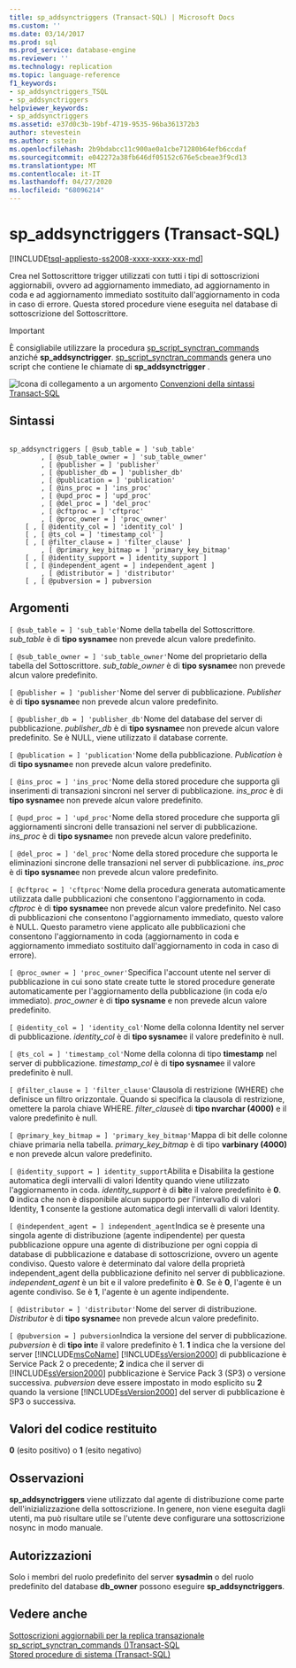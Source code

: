 ```yaml
---
title: sp_addsynctriggers (Transact-SQL) | Microsoft Docs
ms.custom: ''
ms.date: 03/14/2017
ms.prod: sql
ms.prod_service: database-engine
ms.reviewer: ''
ms.technology: replication
ms.topic: language-reference
f1_keywords:
- sp_addsynctriggers_TSQL
- sp_addsynctriggers
helpviewer_keywords:
- sp_addsynctriggers
ms.assetid: e37d0c3b-19bf-4719-9535-96ba361372b3
author: stevestein
ms.author: sstein
ms.openlocfilehash: 2b9bdabcc11c900ae0a1cbe71280b64efb6ccdaf
ms.sourcegitcommit: e042272a38fb646df05152c676e5cbeae3f9cd13
ms.translationtype: MT
ms.contentlocale: it-IT
ms.lasthandoff: 04/27/2020
ms.locfileid: "68096214"
---
```

# <a name="sp_addsynctriggers-transact-sql"></a>sp_addsynctriggers (Transact-SQL)
[!INCLUDE[tsql-appliesto-ss2008-xxxx-xxxx-xxx-md](../../includes/tsql-appliesto-ss2008-xxxx-xxxx-xxx-md.md)]

  Crea nel Sottoscrittore trigger utilizzati con tutti i tipi di sottoscrizioni aggiornabili, ovvero ad aggiornamento immediato, ad aggiornamento in coda e ad aggiornamento immediato sostituito dall'aggiornamento in coda in caso di errore. Questa stored procedure viene eseguita nel database di sottoscrizione del Sottoscrittore.  
  
> [!IMPORTANT]  
>  È consigliabile utilizzare la procedura [sp_script_synctran_commands](../../relational-databases/system-stored-procedures/sp-script-synctran-commands-transact-sql.md) anziché **sp_addsynctrigger**. [sp_script_synctran_commands](../../relational-databases/system-stored-procedures/sp-script-synctran-commands-transact-sql.md) genera uno script che contiene le chiamate di **sp_addsynctrigger** .  
  
 ![Icona di collegamento a un argomento](../../database-engine/configure-windows/media/topic-link.gif "Icona di collegamento a un argomento") [Convenzioni della sintassi Transact-SQL](../../t-sql/language-elements/transact-sql-syntax-conventions-transact-sql.md)  
  
## <a name="syntax"></a>Sintassi  
  
```  
  
sp_addsynctriggers [ @sub_table = ] 'sub_table'  
        , [ @sub_table_owner = ] 'sub_table_owner'  
        , [ @publisher = ] 'publisher'  
        , [ @publisher_db = ] 'publisher_db'  
        , [ @publication = ] 'publication'   
        , [ @ins_proc = ] 'ins_proc'   
        , [ @upd_proc = ] 'upd_proc'   
        , [ @del_proc = ] 'del_proc'   
        , [ @cftproc = ] 'cftproc'  
        , [ @proc_owner = ] 'proc_owner'  
    [ , [ @identity_col = ] 'identity_col' ]  
    [ , [ @ts_col = ] 'timestamp_col' ]  
    [ , [ @filter_clause = ] 'filter_clause' ]   
        , [ @primary_key_bitmap = ] 'primary_key_bitmap'  
    [ , [ @identity_support = ] identity_support ]  
    [ , [ @independent_agent = ] independent_agent ]  
        , [ @distributor = ] 'distributor'   
    [ , [ @pubversion = ] pubversion  
```  
  
## <a name="arguments"></a>Argomenti  
`[ @sub_table = ] 'sub_table'`Nome della tabella del Sottoscrittore. *sub_table* è di **tipo sysname**e non prevede alcun valore predefinito.  
  
`[ @sub_table_owner = ] 'sub_table_owner'`Nome del proprietario della tabella del Sottoscrittore. *sub_table_owner* è di **tipo sysname**e non prevede alcun valore predefinito.  
  
`[ @publisher = ] 'publisher'`Nome del server di pubblicazione. *Publisher* è di **tipo sysname**e non prevede alcun valore predefinito.  
  
`[ @publisher_db = ] 'publisher_db'`Nome del database del server di pubblicazione. *publisher_db* è di **tipo sysname**e non prevede alcun valore predefinito. Se è NULL, viene utilizzato il database corrente.  
  
`[ @publication = ] 'publication'`Nome della pubblicazione. *Publication* è di **tipo sysname**e non prevede alcun valore predefinito.  
  
`[ @ins_proc = ] 'ins_proc'`Nome della stored procedure che supporta gli inserimenti di transazioni sincroni nel server di pubblicazione. *ins_proc* è di **tipo sysname**e non prevede alcun valore predefinito.  
  
`[ @upd_proc = ] 'upd_proc'`Nome della stored procedure che supporta gli aggiornamenti sincroni delle transazioni nel server di pubblicazione. *ins_proc* è di **tipo sysname**e non prevede alcun valore predefinito.  
  
`[ @del_proc = ] 'del_proc'`Nome della stored procedure che supporta le eliminazioni sincrone delle transazioni nel server di pubblicazione. *ins_proc* è di **tipo sysname**e non prevede alcun valore predefinito.  
  
`[ @cftproc = ] 'cftproc'`Nome della procedura generata automaticamente utilizzata dalle pubblicazioni che consentono l'aggiornamento in coda. *cftproc* è di **tipo sysname**e non prevede alcun valore predefinito. Nel caso di pubblicazioni che consentono l'aggiornamento immediato, questo valore è NULL. Questo parametro viene applicato alle pubblicazioni che consentono l'aggiornamento in coda (aggiornamento in coda e aggiornamento immediato sostituito dall'aggiornamento in coda in caso di errore).  
  
`[ @proc_owner = ] 'proc_owner'`Specifica l'account utente nel server di pubblicazione in cui sono state create tutte le stored procedure generate automaticamente per l'aggiornamento della pubblicazione (in coda e/o immediato). *proc_owner* è di **tipo sysname** e non prevede alcun valore predefinito.  
  
`[ @identity_col = ] 'identity_col'`Nome della colonna Identity nel server di pubblicazione. *identity_col* è di **tipo sysname**e il valore predefinito è null.  
  
`[ @ts_col = ] 'timestamp_col'`Nome della colonna di tipo **timestamp** nel server di pubblicazione. *timestamp_col* è di **tipo sysname**e il valore predefinito è null.  
  
`[ @filter_clause = ] 'filter_clause'`Clausola di restrizione (WHERE) che definisce un filtro orizzontale. Quando si specifica la clausola di restrizione, omettere la parola chiave WHERE. *filter_clause*è di **tipo nvarchar (4000)** e il valore predefinito è null.  
  
`[ @primary_key_bitmap = ] 'primary_key_bitmap'`Mappa di bit delle colonne chiave primaria nella tabella. *primary_key_bitmap* è di tipo **varbinary (4000)** e non prevede alcun valore predefinito.  
  
`[ @identity_support = ] identity_support`Abilita e Disabilita la gestione automatica degli intervalli di valori Identity quando viene utilizzato l'aggiornamento in coda. *identity_support* è di **bit**e il valore predefinito è **0**. **0** indica che non è disponibile alcun supporto per l'intervallo di valori Identity, **1** consente la gestione automatica degli intervalli di valori Identity.  
  
`[ @independent_agent = ] independent_agent`Indica se è presente una singola agente di distribuzione (agente indipendente) per questa pubblicazione oppure una agente di distribuzione per ogni coppia di database di pubblicazione e database di sottoscrizione, ovvero un agente condiviso. Questo valore è determinato dal valore della proprietà independent_agent della pubblicazione definito nel server di pubblicazione. *independent_agent* è un bit e il valore predefinito è **0**. Se è **0**, l'agente è un agente condiviso. Se è **1**, l'agente è un agente indipendente.  
  
`[ @distributor = ] 'distributor'`Nome del server di distribuzione. *Distributor* è di **tipo sysname**e non prevede alcun valore predefinito.  
  
`[ @pubversion = ] pubversion`Indica la versione del server di pubblicazione. *pubversion* è di **tipo int**e il valore predefinito è 1. **1** indica che la versione del server [!INCLUDE[msCoName](../../includes/msconame-md.md)] [!INCLUDE[ssVersion2000](../../includes/ssversion2000-md.md)] di pubblicazione è Service Pack 2 o precedente; **2** indica che il server di [!INCLUDE[ssVersion2000](../../includes/ssversion2000-md.md)] pubblicazione è Service Pack 3 (SP3) o versione successiva. *pubversion* deve essere impostato in modo esplicito su **2** quando la versione [!INCLUDE[ssVersion2000](../../includes/ssversion2000-md.md)] del server di pubblicazione è SP3 o successiva.  
  
## <a name="return-code-values"></a>Valori del codice restituito  
 **0** (esito positivo) o **1** (esito negativo)  
  
## <a name="remarks"></a>Osservazioni  
 **sp_addsynctriggers** viene utilizzato dal agente di distribuzione come parte dell'inizializzazione della sottoscrizione. In genere, non viene eseguita dagli utenti, ma può risultare utile se l'utente deve configurare una sottoscrizione nosync in modo manuale.  
  
## <a name="permissions"></a>Autorizzazioni  
 Solo i membri del ruolo predefinito del server **sysadmin** o del ruolo predefinito del database **db_owner** possono eseguire **sp_addsynctriggers**.  
  
## <a name="see-also"></a>Vedere anche  
 [Sottoscrizioni aggiornabili per la replica transazionale](../../relational-databases/replication/transactional/updatable-subscriptions-for-transactional-replication.md)   
 [sp_script_synctran_commands &#40;&#41;Transact-SQL](../../relational-databases/system-stored-procedures/sp-script-synctran-commands-transact-sql.md)   
 [Stored procedure di sistema &#40;Transact-SQL&#41;](../../relational-databases/system-stored-procedures/system-stored-procedures-transact-sql.md)  
  
  
